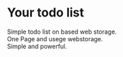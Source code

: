 # Your todo list
Simple todo list on based web storage.  
One Page and usege webstorage.     
Simple and powerful.   

